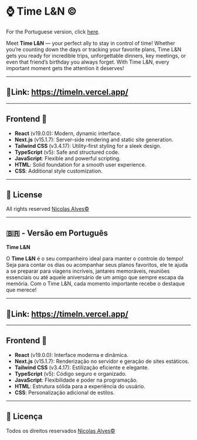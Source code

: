 # ⌚ Time L&N ©

For the Portuguese version, click [here](#versao-em-portugues).

Meet **Time L&N** — your perfect ally to stay in control of time! Whether you’re counting down the days or tracking your favorite plans, Time L&N gets you ready for incredible trips, unforgettable dinners, key meetings, or even that friend’s birthday you always forget. With Time L&N, every important moment gets the attention it deserves!

---
## 🔗Link: https://timeln.vercel.app/

---
## Frontend 🔽

- **React** (v19.0.0): Modern, dynamic interface.
- **Next.js** (v15.1.7): Server-side rendering and static site generation.
- **Tailwind CSS** (v3.4.17): Utility-first styling for a sleek design.
- **TypeScript** (v5): Safe and structured code.
- **JavaScript**: Flexible and powerful scripting.
- **HTML**: Solid foundation for a smooth user experience.
- **CSS**: Additional style customization.

---

## 📝 License

All rights reserved [Nicolas Alves©](https://www.linkedin.com/in/nicolasdevback)

---

## <a id="versao-em-portugues"></a>🇧🇷 - Versão em Português

**Time L&N**

O **Time L&N** é o seu companheiro ideal para manter o controle do tempo! Seja para contar os dias ou acompanhar seus planos favoritos, ele te ajuda a se preparar para viagens incríveis, jantares memoráveis, reuniões essenciais ou até aquele aniversário de um amigo que sempre escapa da memória. Com o Time L&N, cada momento importante recebe o destaque que merece!

---
## 🔗Link: https://timeln.vercel.app/
---

## Frontend 🔽

- **React** (v19.0.0): Interface moderna e dinâmica.
- **Next.js** (v15.1.7): Renderização no servidor e geração de sites estáticos.
- **Tailwind CSS** (v3.4.17): Estilização eficiente e elegante.
- **TypeScript** (v5): Código seguro e organizado.
- **JavaScript**: Flexibilidade e poder na programação.
- **HTML**: Estrutura sólida para a experiência do usuário.
- **CSS**: Personalização adicional de estilos.

---

## 📝 Licença

Todos os direitos reservados [Nicolas Alves©](https://www.linkedin.com/in/nicolasdevback)
